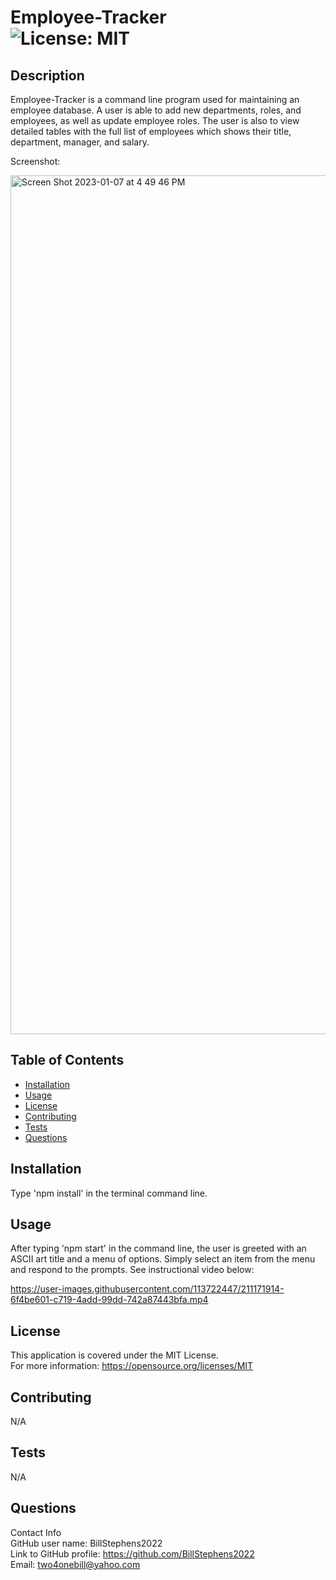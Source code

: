 # Employee-Tracker<br>![License: MIT](https://img.shields.io/badge/License-MIT-yellow.svg)

  ## Description

  Employee-Tracker is a command line program used for maintaining an employee database. A user is able to add new departments, roles, and employees, as well as update employee roles.  The user is also to view detailed tables with the full list of employees which shows their title, department, manager, and salary.
  
  Screenshot:
  
  <img width="1374" alt="Screen Shot 2023-01-07 at 4 49 46 PM" src="https://user-images.githubusercontent.com/113722447/211171893-d36e896f-e184-483d-b646-75341628e475.png">

  ## Table of Contents
  
  - [Installation](#installation)
  - [Usage](#usage)
  - [License](#license)
  - [Contributing](#contributing)
  - [Tests](#tests)
  - [Questions](#questions)
  
  ## Installation
  
  Type 'npm install' in the terminal command line.
  
  ## Usage
  
  After typing 'npm start' in the command line, the user is greeted with an ASCII art title and a menu of options. Simply select an item from the menu and respond to the prompts.  See instructional video below:
  
https://user-images.githubusercontent.com/113722447/211171914-6f4be601-c719-4add-99dd-742a87443bfa.mp4

  ## License
This application is covered under the MIT License.
<br>For more information: https://opensource.org/licenses/MIT
  
  ## Contributing
  N/A
  
  ## Tests
  N/A

  ## Questions
  Contact Info<br>
  GitHub user name: BillStephens2022<br>
  Link to GitHub profile: https://github.com/BillStephens2022<br>
  Email: two4onebill@yahoo.com
